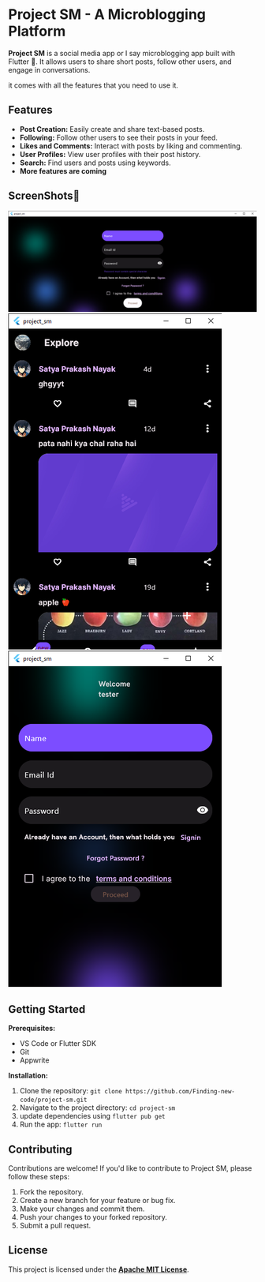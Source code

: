 # Project SM - A Microblogging Platform

**Project SM** is a social media app or I say microblogging app built with Flutter 💙. It allows users to share short posts, follow other users, and engage in conversations.


it comes with all the features that you need to use it.

## Features

* **Post Creation:** Easily create and share text-based posts.
* **Following:** Follow other users to see their posts in your feed.
* **Likes and Comments:** Interact with posts by liking and commenting.
* **User Profiles:** View user profiles with their post history.
* **Search:** Find users and posts using keywords.
* **More features are coming**

## ScreenShots📱

![Login Screen](screenshots/login_screen_win.png)
![Home Page](screenshots/home_screen_win.png)
![login Page](screenshots/login_screen_win2.png)


## Getting Started

**Prerequisites:**

* VS Code or Flutter SDK
* Git
* Appwrite

**Installation:**

1. Clone the repository: `git clone https://github.com/Finding-new-code/project-sm.git`
2. Navigate to the project directory: `cd project-sm`
3. update dependencies using `flutter pub get`
4. Run the app:  `flutter run `

## Contributing

Contributions are welcome! If you'd like to contribute to Project SM, please follow these steps:

1. Fork the repository.
2. Create a new branch for your feature or bug fix.
3. Make your changes and commit them.
4. Push your changes to your forked repository.
5. Submit a pull request.

## License

This project is licensed under the [**Apache MIT License**].

[**Apache MIT License**]: https://www.apache.org/licenses/LICENSE-2.0


